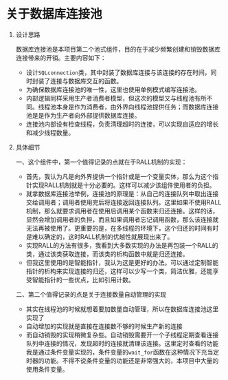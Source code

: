 # 关于数据库连接池

1. 设计思路

   数据库连接池是本项目第二个池式组件，目的在于减少频繁创建和销毁数据库连接带来的开销。主要内容如下：

   - 设计`SQLconnection`类，其中封装了数据库连接与该连接的存在时间，同时封装了连接与数据库交互的函数。
   - 为确保数据库连接池的唯一性，这里也使用单例模式编写连接池。
   - 内部逻辑同样采用生产者消费者模型，但这次的模型又与线程池有所不同。线程池本身是作为消费者，由外界向线程池提供任务；而数据库连接池是是作为生产者向外部提供数据库连接。
   - 连接池内部设有检查线程，负责清理超时的连接，可以实现自适应的增长和减少线程数量。

2. 具体细节

   一、这个组件中，第一个值得记录的点就在于RALL机制的实现：

   - 首先，我认为凡是向外界提供一个指针或是一个变量实体，那么为这个指针实现RALL机制就是十分必要的。这样可以减少该组件使用者的负担。
   - 就拿数据库连接池举例，连接池的原理是：从自己的连接队列中取出连接交给调用者；调用者使用完后将连接返回连接队列。这里如果不使用RALL机制，那么就要求调用者在使用后调用某个函数来归还连接。这样的话，显然会增加调用者的负担，而且如果调用者忘记调用函数，那么该连接就无法再被使用了。更重要的是，在多线程的环境下，这个归还的时间有时是难以确定的，这时RALL机制的优越性就展现出来了。
   - 实现RALL的方法有很多，我看到大多数实现的办法是再包装一个RALL的类，通过该类获取连接，而该类的析构函数中就是归还连接。
   - 但我这里使用的是智能指针，我认为这是更好的办法。可以通过定制智能指针的析构来实现连接的归还，这样可以少写一个类，简洁优雅，还能享受智能指针的一些优点，比如引用计数。

   二、第二个值得记录的点是关于连接数量自动管理的实现

   - 其实在线程池的时候就想着要加数量自动管理，所以在数据库连接池这里实现了
   - 自动增加的实现就是直接在连接数不够的时候生产新的连接
   - 而自动销毁的实现稍微复杂些。自动销毁需要开一个子线程定期查看连接队列中连接的情况，发现超时的连接就清理该连接。这里定时查看的功能我是通过条件变量实现的，条件变量的`wait_for`函数在这种情况下充当定时器的功能。不得不说条件变量的功能还是非常强大的，本项目中大量的使用条件变量。
